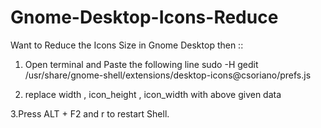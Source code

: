 # Gnome-Desktop-Icons-Reduce

Want to Reduce the Icons Size in Gnome Desktop then ::

1. Open terminal and Paste the following line 
  sudo -H gedit /usr/share/gnome-shell/extensions/desktop-icons@csoriano/prefs.js
  
2. replace width , icon_height , icon_width with above given data

3.Press ALT + F2 and r to restart Shell.

